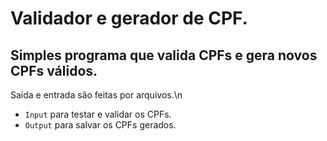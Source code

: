 # **Validador e gerador de CPF.**
## Simples programa que valida CPFs e gera novos CPFs válidos.

Saída e entrada são feitas por arquivos.\n
* `Input` para testar e validar os CPFs.
* `Output` para salvar os CPFs gerados.